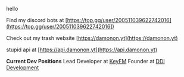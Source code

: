 hello

Find my discord bots at [https://top.gg/user/200511039622742016](https://top.gg/user/200511039622742016])

Check out my trash website [https://damonon.yt](https://damonon.yt)

stupid api at [https://api.damonon.yt](https://api.damonon.yt)

**Current Dev Positions**
Lead Developer at [KeyFM](https://keyfm.net)
Founder at [DDI Development](https://ddidevelopment.com)
